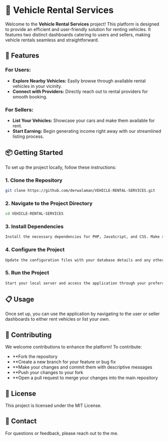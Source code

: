 # 🚗 Vehicle Rental Services

Welcome to the **Vehicle Rental Services** project! This platform is designed to provide an efficient and user-friendly solution for renting vehicles. It features two distinct dashboards catering to users and sellers, making vehicle rentals seamless and straightforward.

## 🌟 Features

### For Users:
- **Explore Nearby Vehicles:** Easily browse through available rental vehicles in your vicinity.
- **Connect with Providers:** Directly reach out to rental providers for smooth booking.

### For Sellers:
- **List Your Vehicles:** Showcase your cars and make them available for rent.
- **Start Earning:** Begin generating income right away with our streamlined listing process.

## 📦 Getting Started

To set up the project locally, follow these instructions:

### 1. Clone the Repository

```bash
git clone https://github.com/derwalaman/VEHICLE-RENTAL-SERVICES.git
```

### 2. Navigate to the Project Directory

```bash
cd VEHICLE-RENTAL-SERVICES
```

### 3. Install Dependencies

```bash
Install the necessary dependencies for PHP, JavaScript, and CSS. Make sure you have all required software and libraries configured as per the project’s setup guide.
```

### 4. Configure the Project

```bash
Update the configuration files with your database details and any other environment-specific settings. Ensure all environment variables are properly set.
```

### 5. Run the Project

```bash
Start your local server and access the application through your preferred web browser.
```

## 📋 Usage

Once set up, you can use the application by navigating to the user or seller dashboards to either rent vehicles or list your own.

## 🤝 Contributing

We welcome contributions to enhance the platform! To contribute:

- **Fork the repository
- **Create a new branch for your feature or bug fix
- **Make your changes and commit them with descriptive messages
- **Push your changes to your fork
- **Open a pull request to merge your changes into the main repository
  
## 📝 License

This project is licensed under the MIT License.

## 📧 Contact

For questions or feedback, please reach out to the me.
